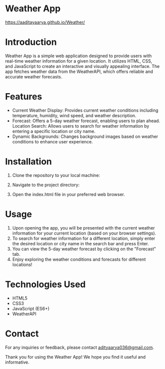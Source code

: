 # Weather App

https://aaditayaarya.github.io/Weather/

# Introduction
Weather App is a simple web application designed to provide users with real-time weather information for a given location. It utilizes HTML, CSS, and JavaScript to create an interactive and visually appealing interface. The app fetches weather data from the WeatherAPI, which offers reliable and accurate weather forecasts.

# Features
 * Current Weather Display: Provides current weather conditions including temperature, humidity, wind speed, and weather description.
 * Forecast: Offers a 5-day weather forecast, enabling users to plan ahead.
Location Search: Allows users to search for weather information by entering a specific location or city name.
 * Dynamic Backgrounds: Changes background images based on weather conditions to enhance user experience.

# Installation

1. Clone the repository to your local machine:

2. Navigate to the project directory:

3. Open the index.html file in your preferred web browser.

# Usage
1. Upon opening the app, you will be presented with the current weather information for your current location (based on your browser settings).
2. To search for weather information for a different location, simply enter the desired location or city name in the search bar and press Enter.
3. You can view the 5-day weather forecast by clicking on the "Forecast" tab.
4. Enjoy exploring the weather conditions and forecasts for different locations!

# Technologies Used
* HTML5
* CSS3 
* JavaScript (ES6+)
* WeatherAPI

# Contact
For any inquiries or feedback, please contact
adityaarya036@gmail.com.

 Thank you for using the Weather App! We hope you find it 
 useful and informative.
